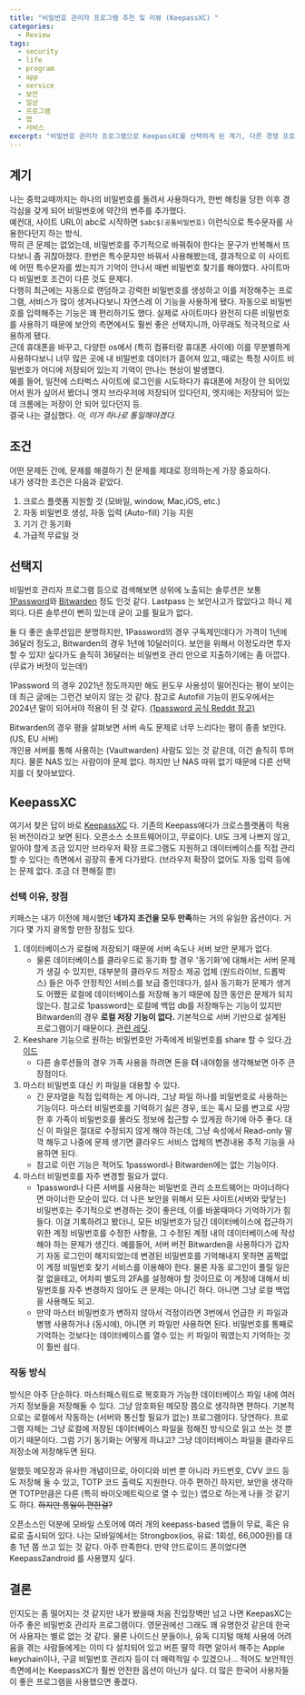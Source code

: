 ```yaml
---
title: "비밀번호 관리자 프로그램 추천 및 리뷰 (KeepassXC) "
categories:
  - Review
tags:
  - security
  - life
  - program
  - app
  - service
  - 보안
  - 일상
  - 프로그램
  - 앱
  - 서비스
excerpt: "비밀번호 관리자 프로그램으로 KeepassXC를 선택하게 된 계기, 다른 경쟁 프로그램과 장단점 비교. This post summarize and compare the characteristics of programs and services used to manage security information like passwords. Bitwarden, 1Password, and KeepassXC were compared and evaluated under the codition established by the author."
---
```


## 계기

나는 중학교때까지는 하나의 비밀번호를 돌려서 사용하다가, 한번 해킹을 당한 이후 경각심을 갖게 되어 비밀번호에 약간의 변주를 추가했다.  
예컨대, 사이트 URL이 abc로 시작하면 `$abc$(공통비밀번호)` 이런식으로 특수문자를 사용한다던지 하는 방식.  
딱히 큰 문제는 없었는데, 비밀번호를 주기적으로 바꿔줘야 한다는 문구가 반복해서 뜨다보니 좀 귀찮아졌다. 한번은 특수문자만 바꿔서 사용해봤는데, 결과적으로 이 사이트에 어떤 특수문자를 썼는지가 기억이 안나서 매번 비밀번호 찾기를 해야했다. 사이트마다 비밀번호 조건이 다른 것도 문제다.  
다행히 최근에는 자동으로 랜덤하고 강력한 비밀번호를 생성하고 이를 저장해주는 프로그램, 서비스가 많이 생겨나다보니 자연스레 이 기능을 사용하게 됐다. 자동으로 비밀번호를 입력해주는 기능은 꽤 편리하기도 했다. 실제로 사이트마다 완전히 다른 비밀번호를 사용하기 때문에 보안의 측면에서도 훨씬 좋은 선택지니까, 아무래도 적극적으로 사용하게 됐다.  
근데 휴대폰을 바꾸고, 다양한 os에서 (특히 컴퓨터랑 휴대폰 사이에) 이를 무분별하게 사용하다보니 너무 많은 곳에 내 비밀번호 데이터가 흩어져 있고, 때로는 특정 사이트 비밀번호가 어디에 저장되어 있는지 기억이 안나는 현상이 발생했다.  
예를 들어, 일전에 스타벅스 사이트에 로그인을 시도하다가 휴대폰에 저장이 안 되어있어서 뭔가 싶어서 봤더니 엣지 브라우저에 저장되어 있다던지, 엣지에는 저장되어 있는데 크롬에는 저장이 안 되어 있다던지 등.  
결국 나는 결심했다. *아, 이거 하나로 통일해야겠다.*  

## 조건

어떤 문제든 간에, 문제를 해결하기 전 문제를 제대로 정의하는게 가장 중요하다.  
내가 생각한 조건은 다음과 같았다.  

1. 크로스 플랫폼 지원할 것 (모바일, window, Mac,iOS, etc.)
2. 자동 비밀번호 생성, 자동 입력 (Auto-fill) 기능 지원
3. 기기 간 동기화
4. 가급적 무료일 것

## 선택지

비밀번호 관리자 프로그램 등으로 검색해보면 상위에 노출되는 솔루션은 보통 [1Password](https://namu.wiki/w/1Password)와 [Bitwarden](https://namu.wiki/w/Bitwarden) 정도 인것 같다. Lastpass 는 보안사고가 많았다고 하니 제외다. 다른 솔루션이 뻔히 있는데 굳이 고를 필요가 없다.

둘 다 좋은 솔루션임은 분명하지만, 1Password의 경우 구독제인데다가 가격이 1년에 36달러 정도고, Bitwarden의 경우 1년에 10달러이다. 보안을 위해서 이정도라면 투자할 수 있지! 싶다가도 솔직히 36달러는 비밀번호 관리 만으로 지출하기에는 좀 아깝다. (무료가 버젓이 있는데!)  

1Password 의 경우 2021년 정도까지만 해도 윈도우 사용성이 떨어진다는 평이 보이는데 최근 글에는 그런건 보이지 않는 것 같다. 참고로 Autofill 기능이 윈도우에서는 2024년 말이 되어서야 적용이 된 것 같다. [(1password 공식 Reddit 참고)](https://www.reddit.com/r/1Password/comments/1g0pgl4/autotype_for_windows_is_now_available/)

Bitwarden의 경우 평을 살펴보면 서버 속도 문제로 너무 느리다는 평이 종종 보인다.(US, EU 서버)  
개인용 서버를 통해 사용하는 (Vaultwarden) 사람도 있는 것 같은데, 이건 솔직히 투머치다. 물론 NAS 있는 사람이야 문제 없다. 하지만 난 NAS 따위 없기 때문에 다른 선택지를 더 찾아보았다.

## KeepassXC

여기서 찾은 답이 바로 [KeepassXC](https://keepassxc.org/) 다. 기존의 Keepass에다가 크로스플랫폼이 적용된 버전이라고 보면 된다. 오픈소스 소프트웨어이고, 무료이다. UI도 크게 나쁘지 않고, 알아야 할게 조금 있지만 브라우저 확장 프로그램도 지원하고 데이터베이스를 직접 관리할 수 있다는 측면에서 굉장히 좋게 다가왔다. (브라우저 확장이 없어도 자동 입력 등에는 문제 없다. 조금 더 편해질 뿐)

### 선택 이유, 장점

키패스는 내가 이전에 제시했던 **네가지 조건을 모두 만족**하는 거의 유일한 옵션이다. 거기다 몇 가지 괄목할 만한 장점도 있다.

1. 데이터베이스가 로컬에 저장되기 때문에 서버 속도나 서버 보안 문제가 없다.
    - 물론 데이터베이스를 클라우드로 동기화 할 경우 '동기화'에 대해서는 서버 문제가 생길 수 있지만, 대부분의 클라우드 저장소 제공 업체 (원드라이브, 드롭박스) 들은 아주 안정적인 서비스를 보급 중인데다가, 설사 동기화가 문제가 생겨도 어쨌든 로컬에 데이터베이스를 저장해 놓기 때문에 잠깐 동안은 문제가 되지 않는다. 참고로 1password는 로컬에 백업 db를 저장해두는 기능이 있지만 Bitwarden의 경우 **로컬 저장 기능이 없다.** 기본적으로 서버 기반으로 설계된 프로그램이기 때문이다. [관련 레딧](https://www.reddit.com/r/Bitwarden/comments/1at8c4l/does_bitwarden_support_local_storage/).
2. Keeshare 기능으로 원하는 비밀번호만 가족에게 비밀번호를 share 할 수 있다.[가이드](https://keepassxc.org/docs/KeePassXC_UserGuide#_database_sharing_with_keeshare)
   - 다른 솔루션들의 경우 가족 사용을 하려면 돈을 **더** 내야함을 생각해보면 아주 큰 장점이다.
3. 마스터 비밀번호 대신 키 파일을 대용할 수 있다.
   - 긴 문자열을 직접 입력하는 게 아니라, 그냥 파일 하나를 비밀번호로 사용하는 기능이다. 마스터 비밀번호를 기억하기 싫은 경우, 또는 혹시 모를 변고로 사망한 후 가족이 비밀번호를 몰라도 정보에 접근할 수 있게끔 하기에 아주 좋다. 대신 이 파일은 절대로 수정되지 않게 해야 하는데, 그냥 속성에서 Read-only 딸깍 해두고 나중에 문제 생기면 클라우드 서비스 업체의 변경내용 추적 기능을 사용하면 된다.
   - 참고로 이런 기능은 적어도 1password나 Bitwarden에는 없는 기능이다.
4. 마스터 비밀번호를 자주 변경할 필요가 없다.
   - 1password나 다른 서버를 사용하는 비밀번호 관리 소프트웨어는 마이너하다면 마이너한 모순이 있다. 더 나은 보안을 위해서 모든 사이트(서버와 맞닿는) 비밀번호는 주기적으로 변경하는 것이 좋은데, 이를 바꿀때마다 기억하기가 힘들다. 이걸 기록하려고 봤더니, 모든 비밀번호가 담긴 데이터베이스에 접근하기 위한 계정 비밀번호를 수정한 사항을, 그 수정된 계정 내의 데이터베이스에 작성해야 하는 문제가 생긴다. 예를들어, 서버 버전 Bitwarden을 사용하다가 갑자기 자동 로그인이 해지되었는데 변경된 비밀번호를 기억해내지 못하면 꼼짝없이 계정 비밀번호 찾기 서비스를 이용해야 한다. 물론 자동 로그인이 풀릴 일은 잘 없을테고, 어차피 별도의 2FA를 설정해야 할 것이므로 이 계정에 대해서 비밀번호를 자주 변경하지 않아도 큰 문제는 아니긴 하다. 아니면 그냥 로컬 백업을 사용해도 되고.
   - 만약 마스터 비밀번호가 변하지 않아서 걱정이라면 3번에서 언급한 키 파일과 병행 사용하거나 (동시에), 아니면 키 파일만 사용하면 된다. 비밀번호를 통째로 기억하는 것보다는 데이터베이스를 열수 있는 키 파일이 뭐였는지 기억하는 것이 훨씬 쉽다.

### 작동 방식

방식은 아주 단순하다. 마스터패스워드로 복호화가 가능한 데이터베이스 파일 내에 여러가지 정보들을 저장해둘 수 있다. 그냥 암호화된 메모장 쯤으로 생각하면 편하다. 기본적으로는 로컬에서 작동하는 (서버와 통신할 필요가 없는) 프로그램이다. 당연하다. 프로그램 자체는 그냥 로컬에 저장된 데이터베이스 파일을 정해진 방식으로 읽고 쓰는 것 뿐이기 때문이다. 그럼 기기 동기화는 어떻게 하냐고? 그냥 데이터베이스 파일을 클라우드 저장소에 저장해두면 된다.  

말했듯 메모장과 유사한 개념이므로, 아이디와 비번 뿐 아니라 카드번호, CVV 코드 등도 저장해 둘 수 있고, TOTP 코드 출력도 지원한다. 아주 편하긴 하지만, 보안을 생각하면 TOTP만큼은 다른 (특히 바이오메트릭으로 열 수 있는) 앱으로 하는게 나을 것 같기도 하다. ~~하지만 통일이 편한걸?~~

오픈소스인 덕분에 모바일 스토어에 여러 개의 keepass-based 앱들이 무료, 혹은 유료로 출시되어 있다. 나는 모바일에서는 Strongbox(ios, 유료: 1회성, 66,000원)를 대충 1년 쯤 쓰고 있는 것 같다. 아주 만족한다. 만약 안드로이드 폰이었다면 Keepass2android 를 사용했지 싶다.

## 결론

인지도는 좀 떨어지는 것 같지만 내가 봤을때 처음 진입장벽만 넘고 나면 KeepasXC는 아주 좋은 비밀번호 관리자 프로그램이다. 영문권에선 그래도 꽤 유명한것 같은데 한국어 사용자는 별로 없는 것 같다. 물론 나이드신 분들이나, 유독 디지털 매체 사용에 어려움을 겪는 사람들에게는 이미 다 설치되어 있고 버튼 딸깍 하면 알아서 해주는 Apple keychain이나, 구글 비밀번호 관리자 등이 더 매력적일 수 있겠으나... 적어도 보안적인 측면에서는 KeepassXC가 훨씬 안전한 옵션이 아닌가 싶다. 더 많은 한국어 사용자들이 좋은 프로그램을 사용했으면 좋겠다.
